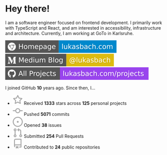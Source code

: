 # Hey there!

I am a software engineer focused on frontend development. I primarily work with TypeScript and React, and am interested in accessibility, infrastructure and architecture. Currently, I am working at GoTo in Karlsruhe.

[![Homepage](./icons/homepage.svg)](https://lukasbach.com)
[![Medium Blog](./icons/medium.svg)](https://medium.com/@lukasbach)
[![My Projects](./icons/projects.svg)](https://lukasbach.com/projects)

I joined GitHub **10** years ago. Since then, I...

- ![](./icons/star.svg) Received **1333** stars across **125** personal projects
- ![](./icons/commit.svg) Pushed **5071** commits
- ![](./icons/issues.svg) Opened **38** issues
- ![](./icons/pr.svg) Submitted **254** Pull Requests
- ![](./icons/repo.svg) Contributed to **24** public repositories
